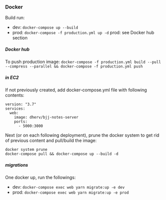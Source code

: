 ### Docker

Build run:

- dev: `docker-compose up --build`
- prod: `docker-compose -f production.yml up -d`
  prod: see Docker hub section

##### Docker hub

To push production image:
`docker-compose -f production.yml build --pull --compress --parallel && docker-compose -f production.yml push`

##### in EC2

If not previously created, add docker-compose.yml file with following contents:

```
version: "3.7"
services:
  web:
    image: dherv/bjj-notes-server
    ports:
      - 5000:3000
```

Next (or on each following deployment), prune the docker system to get rid of previous content and pull/build the image:

```
docker system prune
docker-compose pull && docker-compose up --build -d
```

##### migrations

One docker up, run the followings:

- dev: `docker-compose exec web yarn migrate:up -e dev`
- prod: `docker-compose exec web yarn migrate:up -e prod`
